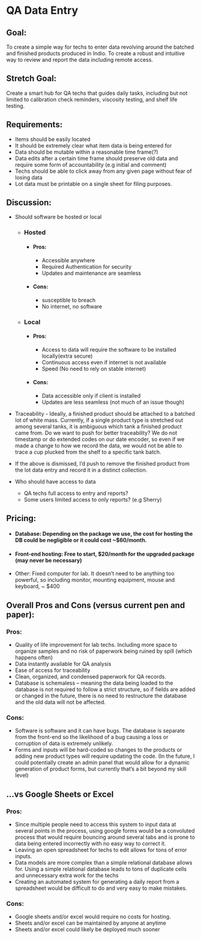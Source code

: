# QA Data Entry

## Goal:
To create a simple way for techs to enter data revolving around the batched and finished products produced in Indio. To create a robust and intuitive way to review and report the data including remote access.

## Stretch Goal:
Create a smart hub for QA techs that guides daily tasks, including but not limited to calibration check reminders, viscosity testing, and shelf life testing.

## Requirements:



* Items should be easily located
* It should be extremely clear what item data is being entered for
* Data should be mutable within a reasonable time frame(?)
* Data edits after a certain time frame should preserve old data and require some form of accountability (e.g initial and comment)
* Techs should be able to click away from any given page without fear of losing data
* Lot data must be printable on a single sheet for filing purposes.

## Discussion:



* Should software be hosted or local
    * ### Hosted
        * #### Pros:
            * Accessible anywhere
            * Required Authentication for security
            * Updates and maintenance are seamless
        * #### Cons:
            * susceptible to breach
            * No internet, no software
    * ### Local
        * #### Pros:
            * Access to data will require the software to be installed locally(extra secure)
            * Continuous access even if internet is not available
            * Speed (No need to rely on stable internet)
        * #### Cons:
            * Data accessible only if client is installed
            * Updates are less seamless (not much of an issue though)

* Traceability - Ideally, a finished product should be attached to a batched lot of white mass. Currently, if a single product type is stretched out among several tanks, it is ambiguous which tank a finished product came from. Do we want to push for better traceability? We do not timestamp or do extended codes on our date encoder, so even if we made a change to how we record the data, we would not be able to trace a cup plucked from the shelf to a specific tank batch.
* If the above is dismissed, I’d push to remove the finished product from the lot data entry and record it in a distinct collection.
* Who should have access to data
    * QA techs full access to entry and reports?
    * Some users limited access to only reports? (e.g Sherry)

## Pricing:



* #### Database:  Depending on the package we use, the cost for hosting the DB could be negligible or it could cost ~$60/month.
* #### Front-end hosting:  Free to start, $20/month for the upgraded package (may never be necessary)
* Other: Fixed computer for lab. It doesn’t need to be anything too powerful, so including monitor, mounting equipment, mouse and keyboard, ~ $400

## Overall Pros and Cons (versus current pen and paper):

### Pros:



* Quality of life improvement for lab techs. Including more space to organize samples and no risk of paperwork being ruined by spill (which happens often)
* Data instantly available for QA analysis
* Ease of access for traceability
* Clean, organized, and condensed paperwork for QA records.
* Database is schemaless – meaning the data being loaded to the database is not required to follow a strict structure, so if fields are added or changed in the future, there is no need to restructure the database and the old data will not be affected.

### Cons:



* Software is software and it can have bugs. The database is separate from the front-end so the likelihood of a bug causing a loss or corruption of data is extremely unlikely.
* Forms and inputs will be hard-coded so changes to the products or adding new product types will require updating the code. (In the future, I could potentially create an admin panel that would allow for a dynamic generation of product forms, but currently that’s a bit beyond my skill level)

## …vs Google Sheets or Excel

### Pros:



* Since multiple people need to access this system to input data at several points in the process, using google forms would be a convoluted process that would require bouncing around several tabs and is prone to data being entered incorrectly with no easy way to correct it.
* Leaving an open spreadsheet for techs to edit allows for tons of error inputs.
* Data models are more complex than a simple relational database allows for. Using a simple relational database leads to tons of duplicate cells and unnecessary extra work for the techs
* Creating an automated system for generating a daily report from a spreadsheet would be difficult to do and very easy to make mistakes.

### Cons:



* Google sheets and/or excel would require no costs for hosting.
* Sheets and/or excel can be maintained by anyone at anytime
* Sheets and/or excel could likely be deployed much sooner

	
